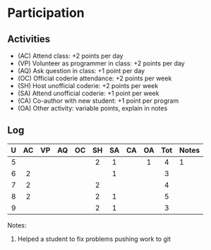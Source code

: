 Participation
=============

## Activities ## 

+ (AC) Attend class: +2 points per day
+ (VP) Volunteer as programmer in class: +2 points per day
+ (AQ) Ask question in class: +1 point per day
+ (OC) Official coderie attendance: +2 points per week
+ (SH) Host unofficial coderie: +2 points per week
+ (SA) Attend unofficial coderie: +1 point per week
+ (CA) Co-author with new student: +1 point per program
+ (OA) Other activity: variable points, explain in notes

## Log ##

| U | AC | VP | AQ | OC | SH | SA | CA | OA | Tot | Notes
|:-:|:--:|:--:|:--:|:--:|:--:|:--:|:--:|:--:|:---:|:--------
| 5 |    |    |    |    |  2 |  1 |    |  1 |   4 | 1
| 6 |  2 |    |    |    |    |  1 |    |    |   3 |
| 7 |  2 |    |    |    |  2 |    |    |    |   4 |
| 8 |  2 |    |    |    |  2 |  1 |    |    |   5 |
| 9 |    |    |    |    |  2 |  1 |    |    |   3 |

Notes:

1. Helped a student to fix problems pushing work to git